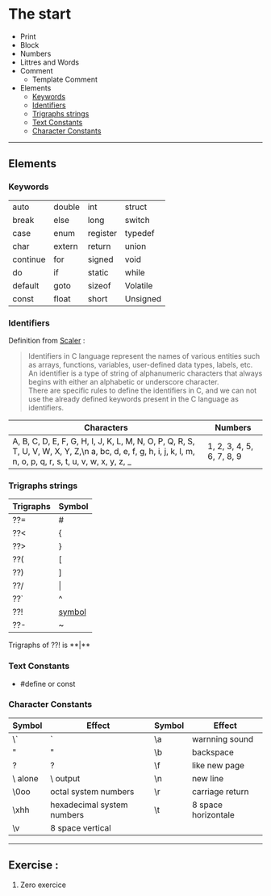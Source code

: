 # The start

- Print
- Block
- Numbers
- Littres and Words
- Comment
     - Template Comment
- Elements
     - [Keywords](#keywords)
     - [Identifiers](#identifiers)
     - [Trigraphs strings](#trigraphs-strings)
     - [Text Constants](#text-Constants)
     - [Character Constants](#character-constants)

--- 

## Elements

### Keywords
|||||
|-|-|-|-|
|auto|double|int|struct|
|break|else|long|switch|
|case|enum|register|typedef|
|char|extern|return|union|
|continue|for|signed|void|
|do|if|static|while|
|default|goto|sizeof|Volatile|
|const|float|short|Unsigned|

### Identifiers

Definition from [Scaler](https://www.scaler.com/topics/c/identifiers-in-c/) :

> Identifiers in C language represent the names of various entities such as arrays, functions, variables, user-defined data types, labels, etc.\
> An identifier is a type of string of alphanumeric characters that always begins with either an alphabetic or underscore character.\
> There are specific rules to define the identifiers in C, and we can not use the already defined keywords present in the C language as identifiers.

|Characters|Numbers|
|-|-|
|A, B, C, D, E, F, G, H, I, J, K, L, M, N, O, P, Q, R, S, T, U, V, W, X, Y, Z,\n a, bc, d, e, f, g, h, i, j, k, l, m, n, o, p, q, r, s, t, u, v, w, x, y, z, _|1, 2, 3, 4, 5, 6, 7, 8, 9|

### Trigraphs strings

|Trigraphs|Symbol|
|-|-|
|??=|#|
|??<|{|
|??>|}|
|??(|[|
|??)|]|
|??/|\|
|??`|^|
|??!|[symbol](#this)|
|??-|~|

<p id="this">Trigraphs of ??! is **|**</p>

### Text Constants

- #define or const

### Character Constants

|Symbol|Effect|Symbol|Effect|
|-|-|-|-|
|\\`|`|\a|warnning sound|
|\"|"|\b|backspace|
|\?|?|\f|like new page|
|\ alone|\ output|\n|new line|
|\0oo|octal system numbers|\r|carriage return|
|\xhh|hexadecimal system numbers|\t|8 space horizontale|
|\v|8 space vertical|||

---

## Exercise :

1. Zero exercice
